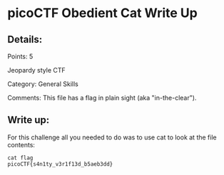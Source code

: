 # picoCTF Obedient Cat Write Up

## Details:
Points: 5

Jeopardy style CTF

Category: General Skills

Comments: This file has a flag in plain sight (aka "in-the-clear").

## Write up:

For this challenge all you needed to do was to use cat to look at the file contents:

```
cat flag                
picoCTF{s4n1ty_v3r1f13d_b5aeb3dd}
```